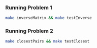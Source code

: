 ### Running Problem 1
```sh
make inverseMatrix && make testInverse
```

### Running Problem 2
```sh
make closestPairs && make testClosest
```